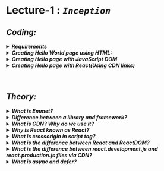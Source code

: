 # Lecture-1 :<i> `Inception`

<!-- Coding , notes and Assignment -->

## <i>Coding:

<!-- Requirement -->
<details>
<summary><b> Requirements </b></summary>

- VS Code Editor
- Google Chrome
- Google Chrome Extensions

</details>

<!-- Creating Hello World page  using HTML -->
<details>
 <summary><b> Creating Hello World page using HTML: </b></summary>

- Try to create a Html Hello Page :

#### HTML :

```html
<!DOCTYPE html>
<html lang="en">
  <head>
    <meta charset="UTF-8" />
    <meta name="viewport" content="width=device-width, initial-scale=1.0" />
    <title>Namaste React</title>
  </head>
  <body>
    <div id="root">
      <h1>Hello World!</h1>
    </div>
  </body>
</html>
```

</details>

<!-- Creating Hello World page  using Javascript DOM -->

<details> 
<summary><b> Creating Hello page with JavaScript DOM </b></summary>

- Try to create a JavaScript Hello Page using DOM :

#### HTML :

```html
<!DOCTYPE html>
<html lang="en">
  <head>
    <meta charset="UTF-8" />
    <meta name="viewport" content="width=device-width, initial-scale=1.0" />
    <title>Namaste React</title>
  </head>
  <body>
    <div id="root"></div>
    <script src="./app.js"></script>
  </body>
</html>
```

#### app.js:

```javascript
const root = document.getElementById("root");
const header = document.createElement("h1");
header.innerHtml = "Hello World!";
root.appendChild(header);
```

</details>

<!-- Creating Hello page with React(Using CDN links) -->

<details>
<Summary><b> Creating Hello page with React(Using CDN links)</b></Summary>

- Try to create a React Hello Page using CDN Links :

#### CDN Links :

- [React](https://unpkg.com/react@18/umd/react.development.jsb)
- [React-DOM](https://unpkg.com/react-dom@18/umd/react-dom.development.js)

**Note:** Change the version number to latest one for new features to work

- For more info refer to [React](https://react.dev/)!

#### HTML:

```html
<!DOCTYPE html>
<html lang="en">
  <head>
    <meta charset="UTF-8" />
    <meta name="viewport" content="width=device-width, initial-scale=1.0" />
    <title>Namaste React</title>
  </head>
  <body>
    <h1>I am above</h1>
    <div id="root">
      <h1>I am already here!</h1>
    </div>
    <h1>I am below</h1>
    <script
      crossorigin
      src="https://unpkg.com/react@18/umd/react.development.js"
    ></script>
    <script
      crossorigin
      src="https://unpkg.com/react-dom@18/umd/react-dom.development.js"
    ></script>
    <script src="./app.js"></script>
  </body>
</html>
```

#### app.js:

```javascript
const heading = React.createElement("h1", {}, "Hello World from React1 !");
const root = ReactDOM.createRoot(document.getElementById("root"));
root.render(heading);
```

</details>
<br><br>

## <i>Theory:

<!-- What is Emmet? -->
<details>
<summary><b>What is Emmet?</b></summary>
Ans):  

Emmet is a plugin for popular code editors like Visual Studio Code, Sublime Text, and Atom that helps developers write HTML and CSS code more quickly and efficiently. It allows you to use shorthand syntax to generate large chunks of code with just a few keystrokes. For example, typing `div.container>ul>li*5` and pressing the Emmet expansion key (usually Tab or Enter) will generate the following HTML:

```html
<div class="container">
  <ul>
    <li></li>
    <li></li>
    <li></li>
    <li></li>
    <li></li>
  </ul>
</div>
```
This can significantly speed up the coding process and reduce the likelihood of errors.

</details>


<!-- Difference between a library and framework? -->
<details>
<summary><b>Difference between a library and framework?</b></summary>
Ans):

- **Library**:

  - A library is a collection of pre-written code that developers can use to optimize tasks.
  - It provides specific functionality that you can call when needed.
  - You are in control of the flow of the application.
  - Example: react, jQuery, Lodash.

- **Framework**:
  - A framework is a comprehensive platform for building applications.
  - It provides a structure and dictates the architecture of your application.
  - The framework is in control and calls your code when needed.
  - Example: Angular, Vue.js.

</details>

<!-- What is CDN? Why do we use it? -->
<details>
<summary><b>What is CDN? Why do we use it?</b></summary>
Ans): 

- **CDN (Content Delivery Network)**:
  - A CDN is a network of distributed servers that deliver web content to users based on their geographic location.
  - It helps to reduce latency and improve the loading speed of websites by serving content from a server that is geographically closer to the user.

- **Why do we use it?**:
  - **Improved Performance**: By caching content closer to the end-users, CDNs reduce the distance data must travel, resulting in faster load times.
  - **Scalability**: CDNs can handle large amounts of traffic and distribute the load across multiple servers, preventing server overload.
  - **Reliability**: CDNs provide redundancy and failover options, ensuring content is always available even if one server goes down.
  - **Security**: CDNs offer security features such as DDoS protection and secure content delivery.

</details>

<!-- Why is React known as React? -->
<details>
<summary><b>Why is React known as React?</b></summary>
Ans): 

React is known as React because it is designed to create interactive user interfaces that "react" to changes in data. The name reflects the library's core concept of building UI components that automatically update and render efficiently in response to changes in application state. This reactive approach allows for a more dynamic and responsive user experience.

</details>

<!-- What is crossorigin in script tag? -->
<details>
<summary><b>What is crossorigin in script tag?</b></summary>
Ans): 

The `crossorigin` attribute in the `<script>` tag is used to handle the CORS (Cross-Origin Resource Sharing) settings for the script. It specifies how the script should be fetched when it is loaded from a different origin (domain) than the one serving the web page.

- **Values**:
  - `anonymous`: This value ensures that the browser does not send credentials (cookies, HTTP authentication, and client-side SSL certificates) with the request for the script.
  - `use-credentials`: This value ensures that the browser sends credentials with the request for the script.

- **Why do we use it?**:
  - To enable cross-origin requests for scripts while maintaining security.
  - To ensure that the browser handles the script's CORS policy correctly, especially when dealing with third-party scripts or CDNs.

Example:
```html
<script crossorigin="anonymous" src="https://example.com/script.js"></script>
```
</details>
<!-- What is the difference between React and ReactDOM? -->
<details>
<summary><b>What is the difference between React and ReactDOM?</b></summary>
Ans): 

- **React**:
  - React is a JavaScript library for building user interfaces.
  - It allows developers to create reusable UI components.
  - React is responsible for defining and managing the component lifecycle, state, and props.
  - It provides the core functionality for building and rendering components.

- **ReactDOM**:
  - ReactDOM is a package that provides DOM-specific methods.
  - It is used to render React components to the DOM.
  - ReactDOM handles the interaction between React components and the browser's DOM.
  - It provides methods like `ReactDOM.render()` and `ReactDOM.createRoot()`.

Example:
```javascript
// Using React to create a component
const element = React.createElement('h1', {}, 'Hello, world!');

// Using ReactDOM to render the component to the DOM
ReactDOM.render(element, document.getElementById('root'));
```
</details>

<!-- What is the difference between react.development.js and react.production.js files via CDN? -->
<details>
<summary><b>What is the difference between react.development.js and react.production.js files via CDN?</b></summary>
Ans): 

- **react.development.js**:
  - This is the development version of React.
  - It includes helpful warnings and error messages to aid in debugging.
  - It is not optimized for performance and is larger in size.
  - It is intended to be used during the development phase.

- **react.production.js**:
  - This is the production version of React.
  - It is optimized for performance and is smaller in size.
  - It does not include development-specific warnings and error messages.
  - It is intended to be used in the production environment where performance is critical.

Example usage:
```html
<!-- Development version -->
<script src="https://unpkg.com/react@18/umd/react.development.js"></script>

<!-- Production version -->
<script src="https://unpkg.com/react@18/umd/react.production.min.js"></script>
```
</details>

<!-- What is async and defer? -->
<details>
<summary><b>What is async and defer?</b></summary>
Ans): 

- **async**:
  - The `async` attribute is used in the `<script>` tag to load the script asynchronously.
  - When a script is loaded with `async`, the browser will continue to parse the HTML while the script is being fetched.
  - Once the script is downloaded, it will be executed immediately, potentially interrupting the HTML parsing.
  - Suitable for scripts that do not depend on other scripts or the DOM.

- **defer**:
  - The `defer` attribute is used in the `<script>` tag to load the script asynchronously but ensures that the script is executed only after the HTML parsing is complete.
  - Scripts with `defer` are executed in the order they appear in the document.
  - Suitable for scripts that need to be executed after the DOM is fully parsed.

Example usage:
```html
<!-- Async script -->
<script src="https://example.com/script.js" async></script>

<!-- Defer script -->
<script src="https://example.com/script.js" defer></script>
```

### Note: 
video reference: [Akshay Saini](https://www.youtube.com/watch?v=IrHmpdORLu8)